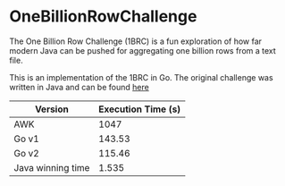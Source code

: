 # OneBillionRowChallenge

The One Billion Row Challenge (1BRC) is a fun exploration of how far modern Java can be pushed for aggregating one billion rows from a text file.  

This is an implementation of the 1BRC in Go. The original challenge was written in Java and can be found [here](https://github.com/gunnarmorling/1brc)

| Version  | Execution Time (s)|
|----------|---------------|
| AWK      | 1047          |
| Go v1    | 143.53        |
| Go v2    | 115.46        |
| Java winning time    | 1.535        |
